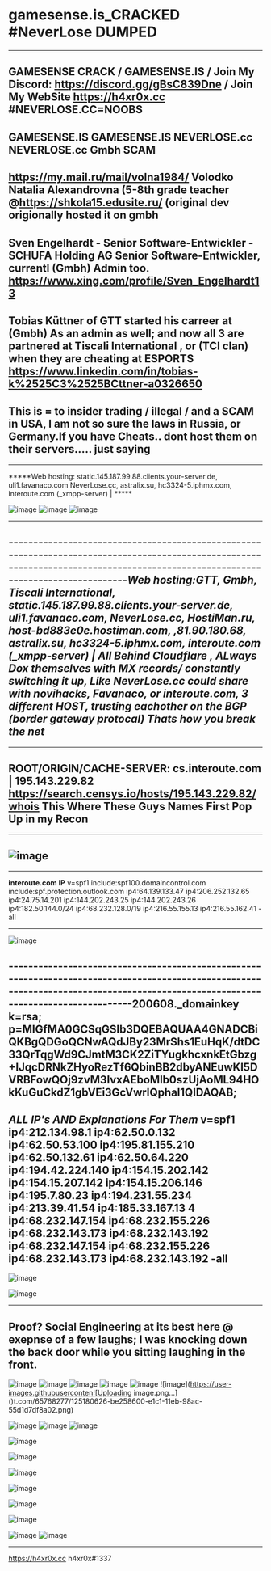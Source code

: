 # gamesense.is_CRACKED  #NeverLose DUMPED
---------------------------------------------------------------------------------------------------------------------------------------------------------------------------------
GAMESENSE CRACK / GAMESENSE.IS / Join My Discord: https://discord.gg/gBsC839Dne / Join My WebSite https://h4xr0x.cc #NEVERLOSE.CC=NOOBS
---------------------------------------------------------------------------------------------------------------------------------------------------------------------------------
GAMESENSE.IS GAMESENSE.IS NEVERLOSE.cc NEVERLOSE.cc Gmbh SCAM
---------------------------------------------------------------------------------------------------------------------------------------------------------------------------------
https://my.mail.ru/mail/volna1984/ Volodko Natalia Alexandrovna (5-8th grade teacher @https://shkola15.edusite.ru/ (original dev origionally hosted it on gmbh
---------------------------------------------------------------------------------------------------------------------------------------------------------------------------------
Sven Engelhardt - Senior Software-Entwickler - SCHUFA Holding AG Senior Software-Entwickler, currentl (Gmbh) Admin too. https://www.xing.com/profile/Sven_Engelhardt13
---------------------------------------------------------------------------------------------------------------------------------------------------------------------------------
Tobias Küttner of GTT started his carreer at (Gmbh) As an admin as well; and now all 3 are partnered at Tiscali International , or (TCI clan) when they are cheating at ESPORTS
https://www.linkedin.com/in/tobias-k%2525C3%2525BCttner-a0326650
---------------------------------------------------------------------------------------------------------------------------------------------------------------------------------
This is = to insider trading / illegal / and a SCAM in USA, I am not so sure the laws in Russia, or Germany.If you have Cheats.. dont host them on their servers..... just saying
---------------------------------------------------------------------------------------------------------------------------------------------------------------------------------
---------------------------------------------------------------------------------------------------------------------------------------------------------------------------------
*****Web hosting: static.145.187.99.88.clients.your-server.de, uli1.favanaco.com NeverLose.cc, astralix.su, hc3324-5.iphmx.com, interoute.com (_xmpp-server) | *****

![image](https://user-images.githubusercontent.com/65768277/125190455-d4a00180-e202-11eb-8bed-001827d2864d.png)
![image](https://user-images.githubusercontent.com/65768277/125146396-2fded080-e0eb-11eb-94bf-f316d5300c42.png)
![image](https://user-images.githubusercontent.com/65768277/125164730-4de31a00-e159-11eb-81c7-ddaa0f627853.png)

---------------------------------------------------------------------------------------------------------------------------------------------------------------------------------
---------------------------------------------------------------------------------------------------------------------------------------------------------------------------------*****Web hosting:GTT, Gmbh, Tiscali International, static.145.187.99.88.clients.your-server.de, uli1.favanaco.com, NeverLose.cc, HostiMan.ru, host-bd883e0e.hostiman.com, ,81.90.180.68, astralix.su, hc3324-5.iphmx.com, interoute.com (_xmpp-server) | All Behind Cloudflare , ALways Dox themselves with MX records/ constantly switching it up, Like NeverLose.cc could share with novihacks, Favanaco, or interoute.com, 3 different HOST, trusting eachother on the BGP (border gateway protocal) Thats how you break the net*****
--------------------------------------------------------------------------------------------------------------------------------------------------------------------------------
--------------------------------------------------------------------------------------------------------------------------------------------------------------------------------
**ROOT/ORIGIN/CACHE-SERVER:** cs.interoute.com | 195.143.229.82 https://search.censys.io/hosts/195.143.229.82/whois  This Where These Guys Names First Pop Up in my Recon
--------------------------------------------------------------------------------------------------------------------------------------------------------------------------------
--------------------------------------------------------------------------------------------------------------------------------------------------------------------------------
![image](https://user-images.githubusercontent.com/65768277/125184685-77e21e00-e1e5-11eb-85f5-ec628ce48280.png)
--------------------------------------------------------------------------------------------------------------------------------------------------------------------------------                                                  
--------------------------------------------------------------------------------------------------------------------------------------------------------------------------------

**interoute.com IP** 
v=spf1 include:spf100.domaincontrol.com include:spf.protection.outlook.com ip4:64.139.133.47 ip4:206.252.132.65 ip4:24.75.14.201 ip4:144.202.243.25 ip4:144.202.243.26 ip4:182.50.144.0/24 ip4:68.232.128.0/19 ip4:216.55.155.13 ip4:216.55.162.41 -all

--------------------------------------------------------------------------------------------------------------------------------------------------------------------------------
![image](https://user-images.githubusercontent.com/65768277/125188768-a0284780-e1fa-11eb-9de2-fe6b5b448f19.png)

----------------------------------------------------------------------------------------------------------------------------------------------------------------------------------200608._domainkey
k=rsa; p=MIGfMA0GCSqGSIb3DQEBAQUAA4GNADCBiQKBgQDGoQCNwAQdJBy23MrShs1EuHqK/dtDC33QrTqgWd9CJmtM3CK2ZiTYugkhcxnkEtGbzg+IJqcDRNkZHyoRezTf6QbinBB2dbyANEuwKI5DVRBFowQOj9zvM3IvxAEboMlb0szUjAoML94HOkKuGuCkdZ1gbVEi3GcVwrIQphal1QIDAQAB;
-----------------------------------------------------------------------------------------------------------------------------------------------------------------------------------
*ALL IP's AND Explanations For Them*
v=spf1 ip4:212.134.98.1 ip4:62.50.0.132 ip4:62.50.53.100 ip4:195.81.155.210 ip4:62.50.132.61 ip4:62.50.64.220 ip4:194.42.224.140 ip4:154.15.202.142 ip4:154.15.207.142 ip4:154.15.206.146 ip4:195.7.80.23 ip4:194.231.55.234 ip4:213.39.41.54 ip4:185.33.167.13 4 ip4:68.232.147.154 ip4:68.232.155.226 ip4:68.232.143.173 ip4:68.232.143.192 ip4:68.232.147.154 ip4:68.232.155.226 ip4:68.232.143.173 ip4:68.232.143.192 -all
------------------------------------------------------------------------------------------------------------------------------------------------------------------------------------------------------------------------------------------------------------------------------------------------------------------------------------------------------------------

![image](https://user-images.githubusercontent.com/65768277/125181149-8f121300-e1c7-11eb-8e86-9308d9564f8e.png)

![image](https://user-images.githubusercontent.com/65768277/125180617-97ffe600-e1c1-11eb-9e9e-0ee0a80f4f08.png)

---------------------------------------------------------------------------------------------------------------------------------------------------------------------------------------------------------------------------------------------------------------------------------------------------------------------------------------------------------------------------------------------------------------------------------------------------------------------------------------------------------------------------------------------------
**Proof?**  Social Engineering at its best here @ exepnse of a few laughs; I was knocking down the back door while you sitting laughing in the front.
------------------------------------------------------------------------------------------------------------------------------------------------------------------------------------------------------------------------------------------------------------------------------------------------------------------------------------------------------------------
![image](https://user-images.githubusercontent.com/65768277/125185295-bbd72200-e1e9-11eb-8120-fd5faf2c4a75.png)
![image](https://user-images.githubusercontent.com/65768277/125189999-9a356500-e200-11eb-8f8b-2147518443b7.png)
![image](https://user-images.githubusercontent.com/65768277/125189908-1b402c80-e200-11eb-93d4-99d0076971a1.png)
![image](https://user-images.githubusercontent.com/65768277/125189911-22ffd100-e200-11eb-9b9e-84332a66f90d.png)
![image](https://user-images.githubusercontent.com/65768277/125189928-3743ce00-e200-11eb-9a60-2c00d00689dc.png)
![image](https://user-images.githubuserconten![Uploading image.png…]()t.com/65768277/125180626-be258600-e1c1-11eb-98ac-55d1d7df8a02.png)

![image](https://user-images.githubusercontent.com/65768277/125180631-c8478480-e1c1-11eb-8a8a-fb8c0c22b89e.png)
![image](https://user-images.githubusercontent.com/65768277/125185026-d0b2b600-e1e7-11eb-9da4-a50466d2080a.png)
![image](https://user-images.githubusercontent.com/65768277/125185042-e3c58600-e1e7-11eb-927c-25e132f64cf6.png)

![image](https://user-images.githubusercontent.com/65768277/125180643-ef9e5180-e1c1-11eb-8d1f-03f66ba63e23.png)

![image](https://user-images.githubusercontent.com/65768277/125180648-faf17d00-e1c1-11eb-9984-4836f12458ff.png)

![image](https://user-images.githubusercontent.com/65768277/125184929-49654280-e1e7-11eb-85b0-666268f10483.png)

![image](https://user-images.githubusercontent.com/65768277/125184938-56823180-e1e7-11eb-9c69-faac6b350c86.png)

![image](https://user-images.githubusercontent.com/65768277/125184952-6e59b580-e1e7-11eb-87ae-503124b5f0e3.png)

![image](https://user-images.githubusercontent.com/65768277/125184970-83cedf80-e1e7-11eb-8734-6434a9f5f8d6.png)

![image](https://user-images.githubusercontent.com/65768277/125185247-79154a00-e1e9-11eb-8b04-ccd90c386ae9.png)
![image](https://user-images.githubusercontent.com/65768277/125187965-c6001d00-e1f7-11eb-89b2-10f27c1373fc.png)





--------------------------------------------------------------------------------------------------------------------------------------------------------------------------------------------------------------------------------------------------------------------------------------------------------------------------------------------------------------------
https://h4xr0x.cc 
h4xr0x#1337

